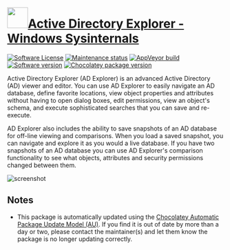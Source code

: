 # [<img src="https://cdn.jsdelivr.net/gh/dgalbraith/chocolatey-packages@8db5a88b299f1d4dc567f6ba592c9544455b0b7a/icons/adexplorer.png" width="48" height="48" />Active Directory Explorer - Windows Sysinternals](https://chocolatey.org/packages/adexplorer)

[![Software License](https://img.shields.io/badge/License-Proprietary-grey.svg)](https://docs.microsoft.com/en-us/sysinternals/license-terms)
[![Maintenance status](https://img.shields.io/badge/maintained%3F-yes-green.svg)](https://gitHub.com/dgalbraith/chocolatey-packages/graphs/commit-activity)
[![AppVeyor build](https://img.shields.io/appveyor/ci/dgalbraith/chocolatey-packages)](https://ci.appveyor.com/project/dgalbraith/chocolatey-packages)
[![Software version](https://img.shields.io/badge/Source-v1.50-blue)](https://docs.microsoft.com/sysinternals/downloads/adexplorer)
[![Chocolatey package version](https://img.shields.io/chocolatey/v/adexplorer?label=Chocolatey)](https://chocolatey.org/packages/adexplorer)

Active Directory Explorer (AD Explorer) is an advanced Active Directory (AD) viewer and editor. You can use AD Explorer
to easily navigate an AD database, define favorite locations, view object properties and attributes without having to
open dialog boxes, edit permissions, view an object's schema, and execute sophisticated searches that you can save and
re-execute.

AD Explorer also includes the ability to save snapshots of an AD database for off-line viewing and comparisons. When
you load a saved snapshot, you can navigate and explore it as you would a live database. If you have two snapshots of
an AD database you can use AD Explorer's comparison functionality to see what objects, attributes and security
permissions changed between them.

![screenshot](https://cdn.jsdelivr.net/gh/dgalbraith/chocolatey-packages@8db5a88b299f1d4dc567f6ba592c9544455b0b7a/automatic/adexplorer/screenshot.png)

## Notes

* This package is automatically updated using the [Chocolatey Automatic Package Update Model (AU)](https://github.com/majkinetor/au/blob/master/README.md).
  If you find it is out of date by more than a day or two, please contact the maintainer(s) and let them know the package is no longer updating correctly.

